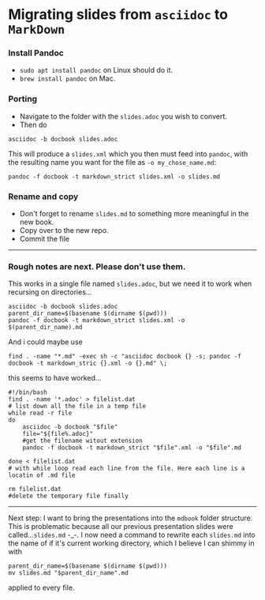 # Migrating slides from `asciidoc` to `MarkDown`

### Install Pandoc

* `sudo apt install pandoc` on Linux should do it.
* `brew install pandoc` on Mac.

### Porting

* Navigate to the folder with the `slides.adoc` you wish to convert.
* Then do

```console
asciidoc -b docbook slides.adoc
```

This will produce a `slides.xml` which you then must feed into `pandoc`, with the resulting name you want
for the file as `-o my_chose_name.md`:

```console
pandoc -f docbook -t markdown_strict slides.xml -o slides.md
```

### Rename and copy
* Don't forget to rename `slides.md` to something more meaningful in the new book.
* Copy over to the new repo.
* Commit the file


----

### Rough notes are next. Please don't use them.


This works in a single file named `slides.adoc`, but we need it to work when recursing on directories...

```
asciidoc -b docbook slides.adoc
parent_dir_name=$(basename $(dirname $(pwd)))
pandoc -f docbook -t markdown_strict slides.xml -o $(parent_dir_name).md
```

And i could maybe use
```
find . -name "*.md" -exec sh -c "asciidoc docbook {} -s; pandoc -f docbook -t markdown_stric {}.xml -o {}.md" \;
```

this seems to have worked...
```
#!/bin/bash
find . -name '*.adoc' > filelist.dat 
# list down all the file in a temp file
while read -r file
do
    asciidoc -b docbook "$file"
    file="${file%.adoc}"
    #get the filename witout extension
    pandoc -f docbook -t markdown_strict "$file".xml -o "$file".md

done < filelist.dat
# with while loop read each line from the file. Here each line is a locatin of .md file 

rm filelist.dat
#delete the temporary file finally

```
----------------
Next step:
I want to bring the presentations into the `mdbook` folder structure. This is problematic because all our previous presentation slides were called...`slides.md` -_-.
I now need a command to rewrite each `slides.md` into the name of if it's current working directory, which I believe I can shimmy in with 
```
parent_dir_name=$(basename $(dirname $(pwd)))
mv slides.md "$parent_dir_name".md
```
applied to every file.


